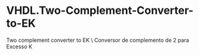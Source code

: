 # VHDL.Two-Complement-Converter-to-EK
Two complement converter to EK \\ Conversor de complemento de 2 para Excesso K
